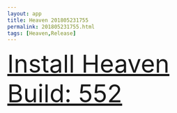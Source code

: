 ```yaml
---
layout: app
title: Heaven 201805231755
permalink: 201805231755.html
tags: [Heaven,Release]
---
```

<div class="pure-g">
    <div class="pure-u-1-1" style="font-size: 4em">
        <a class="pure-button-primary" href="itms-services://?action=download-manifest&url=https%3A%2F%2Flitsungyisigono.github.io%2FTestScript%2Fmanifests%2F201805231755.plist"><i class="fa fa-download" aria-hidden="true"></i>Install Heaven Build: 552</a>
    </div>
</div>
